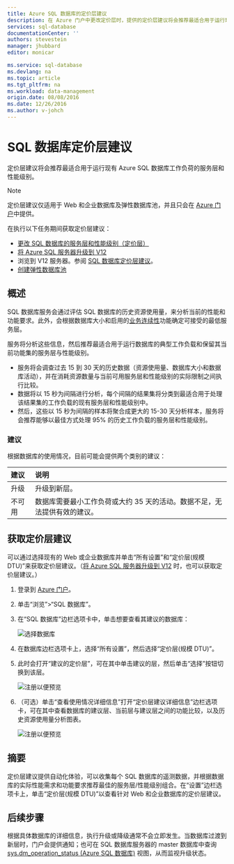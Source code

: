 ```yaml
---
title: Azure SQL 数据库的定价层建议
description: 在 Azure 门户中更改定价层时，提供的定价层建议将会推荐最适合用于运行现有 Azure SQL 数据库负载的层。定价层描述 SQL 数据库的服务层和性能级别。
services: sql-database
documentationCenter: ''
authors: stevestein
manager: jhubbard
editor: monicar

ms.service: sql-database
ms.devlang: na
ms.topic: article
ms.tgt_pltfrm: na
ms.workload: data-management
origin.date: 08/08/2016
ms.date: 12/26/2016
ms.author: v-johch
---
```


# SQL 数据库定价层建议

 定价层建议将会推荐最适合用于运行现有 Azure SQL 数据库工作负荷的服务层和性能级别。

> [!NOTE]
> 定价层建议仅适用于 Web 和企业数据库及弹性数据库池，并且只会在 [Azure 门户](https://portal.azure.cn/)中提供。

在执行以下任务期间获取定价层建议：

- [更改 SQL 数据库的服务层和性能级别（定价层）](./sql-database-scale-up.md)
- [将 Azure SQL 服务器升级到 V12](./sql-database-upgrade-server-portal.md)
- 浏览到 V12 服务器。参阅 [SQL 数据库定价层建议](./sql-database-service-tier-advisor.md)。
- [创建弹性数据库池](./sql-database-elastic-pool.md#elastic-database-pool-pricing-tier-recommendations)

## 概述

SQL 数据库服务会通过评估 SQL 数据库的历史资源使用量，来分析当前的性能和功能要求。此外，会根据数据库大小和启用的[业务连续性](./sql-database-business-continuity.md)功能确定可接受的最低服务层。

服务将分析这些信息，然后推荐最适合用于运行数据库的典型工作负载和保留其当前功能集的服务层与性能级别。

- 服务将会调查过去 15 到 30 天的历史数据（资源使用量、数据库大小和数据库活动），并在消耗资源数量与当前可用服务层和性能级别的实际限制之间执行比较。
- 数据将以 15 秒为间隔进行分析，每个间隔的结果集将分类到最适合用于处理该结果集的工作负载的现有服务层和性能级别中。
- 然后，这些以 15 秒为间隔的样本将聚合成更大的 15-30 天分析样本，服务将会推荐能够以最佳方式处理 95% 的历史工作负载的服务层和性能级别。

### 建议

根据数据库的使用情况，目前可能会提供两个类别的建议：

| 建议 | 说明 |
| :--- | :--- |
| 升级 | 升级到新层。 |
| 不可用 | 数据库需要最小工作负荷或大约 35 天的活动。数据不足，无法提供有效的建议。 |

## 获取定价层建议

可以通过选择现有的 Web 或企业数据库并单击“所有设置”和“定价层(规模 DTU)”来获取定价层建议。（[将 Azure SQL 服务器升级到 V12](./sql-database-upgrade-server-portal.md) 时，也可以获取定价层建议。）

1. 登录到 [Azure 门户](https://portal.azure.cn/)。
2. 单击“浏览”>“SQL 数据库”。
4. 在“SQL 数据库”边栏选项卡中，单击想要查看其建议的数据库：

    ![选择数据库][1]

5. 在数据库边栏选项卡上，选择“所有设置”，然后选择“定价层(规模 DTU)”。

7. 此时会打开“建议的定价层”，可在其中单击建议的层，然后单击“选择”按钮切换到该层。

    ![注册以便预览][4]

8. （可选）单击“查看使用情况详细信息”打开“定价层建议详细信息”边栏选项卡，可在其中查看数据库的建议层、当前层与建议层之间的功能比较，以及历史资源使用量分析图表。

    ![注册以便预览][5]

## 摘要

定价层建议提供自动化体验，可以收集每个 SQL 数据库的遥测数据，并根据数据库的实际性能需求和功能要求推荐最佳的服务层/性能级别组合。在“设置”边栏选项卡上，单击“定价层(规模 DTU)”以查看针对 Web 和企业数据库的定价层建议。

## 后续步骤

根据具体数据库的详细信息，执行升级或降级通常不会立即发生。当数据库过渡到新层时，门户会提供通知；也可在 SQL 数据库服务器的 master 数据库中查询 [sys.dm\_operation\_status (Azure SQL 数据库)](https://msdn.microsoft.com/zh-cn/library/dn270022.aspx) 视图，从而监视升级状态。

<!--Image references-->
[1]: ./media/sql-database-service-tier-advisor/select-database.png
[4]: ./media/sql-database-service-tier-advisor/choose-pricing-tier.png
[5]: ./media/sql-database-service-tier-advisor/usage-details.png

<!---HONumber=Mooncake_Quality_Review_1215_2016-->
